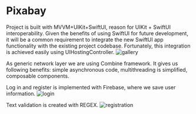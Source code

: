 # Pixabay

Project is built with MVVM+UIKit+SwiftUI, reason for UIKit + SwiftUI interoperability. Given the benefits of using SwiftUI for future development, it will be a common requirement to integrate the new SwiftUI app functionality with the existing project codebase. Fortunately, this integration is achieved easily using UIHostingController.
![gallery](https://user-images.githubusercontent.com/84790229/183299371-368e91da-4296-4708-b0d0-d457101f43a1.gif)

As generic network layer we are using Combine framework. It gives us following benefits: simple asynchronous code, multithreading is simplified, composable components. 

Log in and register is implemented with Firebase, where we save user information. 
![login](https://user-images.githubusercontent.com/84790229/183299320-683fdf76-9f3e-4ba3-acf5-9edb30579b4c.gif)

Text validation is created with REGEX.
![registration](https://user-images.githubusercontent.com/84790229/183299378-69db5a19-c492-41d3-befa-9e697f3b0135.gif)
